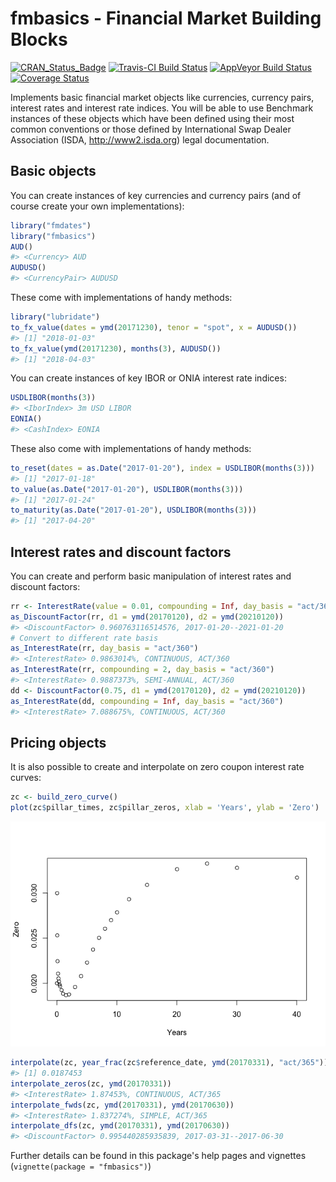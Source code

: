 
<!-- README.md is generated from README.Rmd. Please edit that file -->
fmbasics - Financial Market Building Blocks
===========================================

[![CRAN\_Status\_Badge](https://www.r-pkg.org/badges/version/fmbasics)](https://cran.r-project.org/package=fmbasics) [![Travis-CI Build Status](https://travis-ci.org/imanuelcostigan/fmbasics.svg?branch=master)](https://travis-ci.org/imanuelcostigan/fmbasics) [![AppVeyor Build Status](https://ci.appveyor.com/api/projects/status/github/imanuelcostigan/fmbasics?branch=master&svg=true)](https://ci.appveyor.com/project/imanuelcostigan/fmbasics) [![Coverage Status](https://img.shields.io/codecov/c/github/imanuelcostigan/fmbasics/master.svg)](https://codecov.io/github/imanuelcostigan/fmbasics?branch=master)

Implements basic financial market objects like currencies, currency pairs, interest rates and interest rate indices. You will be able to use Benchmark instances of these objects which have been defined using their most common conventions or those defined by International Swap Dealer Association (ISDA, <http://www2.isda.org>) legal documentation.

Basic objects
-------------

You can create instances of key currencies and currency pairs (and of course create your own implementations):

``` r
library("fmdates")
library("fmbasics")
AUD()
#> <Currency> AUD
AUDUSD()
#> <CurrencyPair> AUDUSD
```

These come with implementations of handy methods:

``` r
library("lubridate")
to_fx_value(dates = ymd(20171230), tenor = "spot", x = AUDUSD())
#> [1] "2018-01-03"
to_fx_value(ymd(20171230), months(3), AUDUSD())
#> [1] "2018-04-03"
```

You can create instances of key IBOR or ONIA interest rate indices:

``` r
USDLIBOR(months(3))
#> <IborIndex> 3m USD LIBOR
EONIA()
#> <CashIndex> EONIA
```

These also come with implementations of handy methods:

``` r
to_reset(dates = as.Date("2017-01-20"), index = USDLIBOR(months(3)))
#> [1] "2017-01-18"
to_value(as.Date("2017-01-20"), USDLIBOR(months(3)))
#> [1] "2017-01-24"
to_maturity(as.Date("2017-01-20"), USDLIBOR(months(3)))
#> [1] "2017-04-20"
```

Interest rates and discount factors
-----------------------------------

You can create and perform basic manipulation of interest rates and discount factors:

``` r
rr <- InterestRate(value = 0.01, compounding = Inf, day_basis = "act/365")
as_DiscountFactor(rr, d1 = ymd(20170120), d2 = ymd(20210120))
#> <DiscountFactor> 0.960763116514576, 2017-01-20--2021-01-20
# Convert to different rate basis
as_InterestRate(rr, day_basis = "act/360")
#> <InterestRate> 0.9863014%, CONTINUOUS, ACT/360
as_InterestRate(rr, compounding = 2, day_basis = "act/360")
#> <InterestRate> 0.9887373%, SEMI-ANNUAL, ACT/360
dd <- DiscountFactor(0.75, d1 = ymd(20170120), d2 = ymd(20210120))
as_InterestRate(dd, compounding = Inf, day_basis = "act/360")
#> <InterestRate> 7.088675%, CONTINUOUS, ACT/360
```

Pricing objects
---------------

It is also possible to create and interpolate on zero coupon interest rate curves:

``` r
zc <- build_zero_curve()
plot(zc$pillar_times, zc$pillar_zeros, xlab = 'Years', ylab = 'Zero')
```

![](inst/README-unnamed-chunk-7-1.png)

``` r
interpolate(zc, year_frac(zc$reference_date, ymd(20170331), "act/365"))
#> [1] 0.0187453
interpolate_zeros(zc, ymd(20170331))
#> <InterestRate> 1.87453%, CONTINUOUS, ACT/365
interpolate_fwds(zc, ymd(20170331), ymd(20170630))
#> <InterestRate> 1.837274%, SIMPLE, ACT/365
interpolate_dfs(zc, ymd(20170331), ymd(20170630))
#> <DiscountFactor> 0.995440285935839, 2017-03-31--2017-06-30
```

Further details can be found in this package's help pages and vignettes (`vignette(package = "fmbasics")`)

